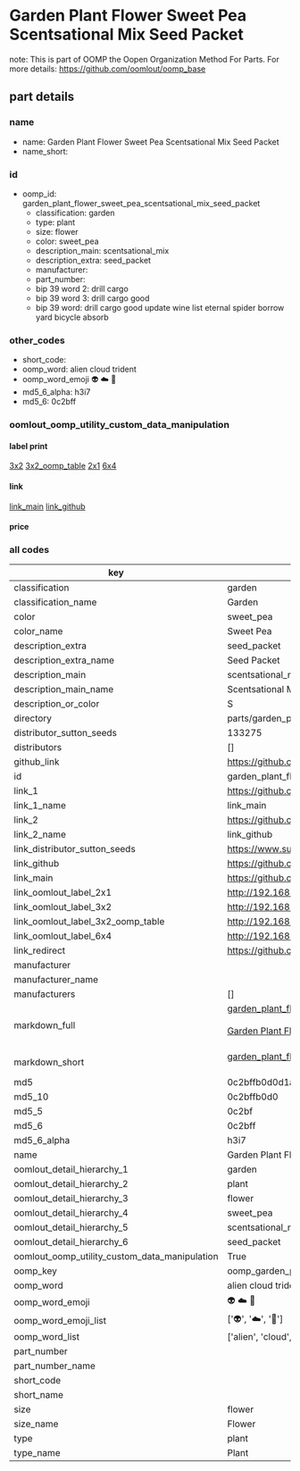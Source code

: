 # Garden Plant Flower Sweet Pea Scentsational Mix Seed Packet  

note: This is part of OOMP the Oopen Organization Method For Parts. For more details: https://github.com/oomlout/oomp_base

##  part details
  







### name
* name: Garden Plant Flower Sweet Pea Scentsational Mix Seed Packet
* name_short: 
### id
* oomp_id: garden_plant_flower_sweet_pea_scentsational_mix_seed_packet
  * classification: garden
  * type: plant
  * size: flower
  * color: sweet_pea
  * description_main: scentsational_mix
  * description_extra: seed_packet
  * manufacturer: 
  * part_number: 
  * bip 39 word 2: drill cargo
  * bip 39 word 3: drill cargo good
  * bip 39 word: drill cargo good update wine list eternal spider borrow yard bicycle absorb

### other_codes
* short_code: 
* oomp_word: alien cloud trident
* oomp_word_emoji :alien: :cloud: :trident:
* md5_6_alpha: h3i7
* md5_6: 0c2bff






### oomlout_oomp_utility_custom_data_manipulation
#### label print
[3x2](http://192.168.1.245:1112/?label=oomp%20h3i7)
[3x2_oomp_table](http://192.168.1.108:1112/?label=oomp%20h3i7)
[2x1](http://192.168.1.242:1112/?label=oomp%20h3i7)
[6x4](http://192.168.1.55:1112/?label=oomp%20h3i7)    

#### link

[link_main](https://github.com/oomlout/oomlout_oomp_version_1_messy/tree/main/parts/garden_plant_flower_sweet_pea_scentsational_mix_seed_packet) [link_github](https://github.com/oomlout/oomlout_oomp_version_1_messy/tree/main/parts/garden_plant_flower_sweet_pea_scentsational_mix_seed_packet)                             

#### price







### all codes 
| key | value |  
| --- | --- |  
| classification | garden |  
| classification_name | Garden |  
| color | sweet_pea |  
| color_name | Sweet Pea |  
| description_extra | seed_packet |  
| description_extra_name | Seed Packet |  
| description_main | scentsational_mix |  
| description_main_name | Scentsational Mix |  
| description_or_color | S  |  
| directory | parts/garden_plant_flower_sweet_pea_scentsational_mix_seed_packet |  
| distributor_sutton_seeds | 133275 |  
| distributors | [] |  
| github_link | https://github.com/oomlout/oomlout_oomp_part_src/tree/main/parts/garden_plant_flower_sweet_pea_scentsational_mix_seed_packet |  
| id | garden_plant_flower_sweet_pea_scentsational_mix_seed_packet |  
| link_1 | https://github.com/oomlout/oomlout_oomp_version_1_messy/tree/main/parts/garden_plant_flower_sweet_pea_scentsational_mix_seed_packet |  
| link_1_name | link_main |  
| link_2 | https://github.com/oomlout/oomlout_oomp_version_1_messy/tree/main/parts/garden_plant_flower_sweet_pea_scentsational_mix_seed_packet |  
| link_2_name | link_github |  
| link_distributor_sutton_seeds | https://www.suttons.co.uk/SUSGWE348/sweet-pea-scentsational-mix-seeds_mh13761 |  
| link_github | https://github.com/oomlout/oomlout_oomp_version_1_messy/tree/main/parts/garden_plant_flower_sweet_pea_scentsational_mix_seed_packet |  
| link_main | https://github.com/oomlout/oomlout_oomp_version_1_messy/tree/main/parts/garden_plant_flower_sweet_pea_scentsational_mix_seed_packet |  
| link_oomlout_label_2x1 | http://192.168.1.242:1112/?label=oomp%20h3i7 |  
| link_oomlout_label_3x2 | http://192.168.1.245:1112/?label=oomp%20h3i7 |  
| link_oomlout_label_3x2_oomp_table | http://192.168.1.108:1112/?label=oomp%20h3i7 |  
| link_oomlout_label_6x4 | http://192.168.1.55:1112/?label=oomp%20h3i7 |  
| link_redirect | https://github.com/oomlout/oomlout_oomp_version_1_messy/tree/main/parts/garden_plant_flower_sweet_pea_scentsational_mix_seed_packet |  
| manufacturer |  |  
| manufacturer_name |  |  
| manufacturers | [] |  
| markdown_full | [garden_plant_flower_sweet_pea_scentsational_mix_seed_packet](none)<br>[](none)<br>[Garden Plant Flower Sweet Pea Scentsational Mix Seed Packet](none)<br><br> |  
| markdown_short | [garden_plant_flower_sweet_pea_scentsational_mix_seed_packet](none)<br><br> |  
| md5 | 0c2bffb0d0d1a9b209fdcee8c8c8aa17 |  
| md5_10 | 0c2bffb0d0 |  
| md5_5 | 0c2bf |  
| md5_6 | 0c2bff |  
| md5_6_alpha | h3i7 |  
| name | Garden Plant Flower Sweet Pea Scentsational Mix Seed Packet |  
| oomlout_detail_hierarchy_1 | garden |  
| oomlout_detail_hierarchy_2 | plant |  
| oomlout_detail_hierarchy_3 | flower |  
| oomlout_detail_hierarchy_4 | sweet_pea |  
| oomlout_detail_hierarchy_5 | scentsational_mix |  
| oomlout_detail_hierarchy_6 | seed_packet |  
| oomlout_oomp_utility_custom_data_manipulation | True |  
| oomp_key | oomp_garden_plant_flower_sweet_pea_scentsational_mix_seed_packet |  
| oomp_word | alien cloud trident |  
| oomp_word_emoji | :alien: :cloud: :trident: |  
| oomp_word_emoji_list | [':alien:', ':cloud:', ':trident:'] |  
| oomp_word_list | ['alien', 'cloud', 'trident'] |  
| part_number |  |  
| part_number_name |  |  
| short_code |  |  
| short_name |  |  
| size | flower |  
| size_name | Flower |  
| type | plant |  
| type_name | Plant |  
